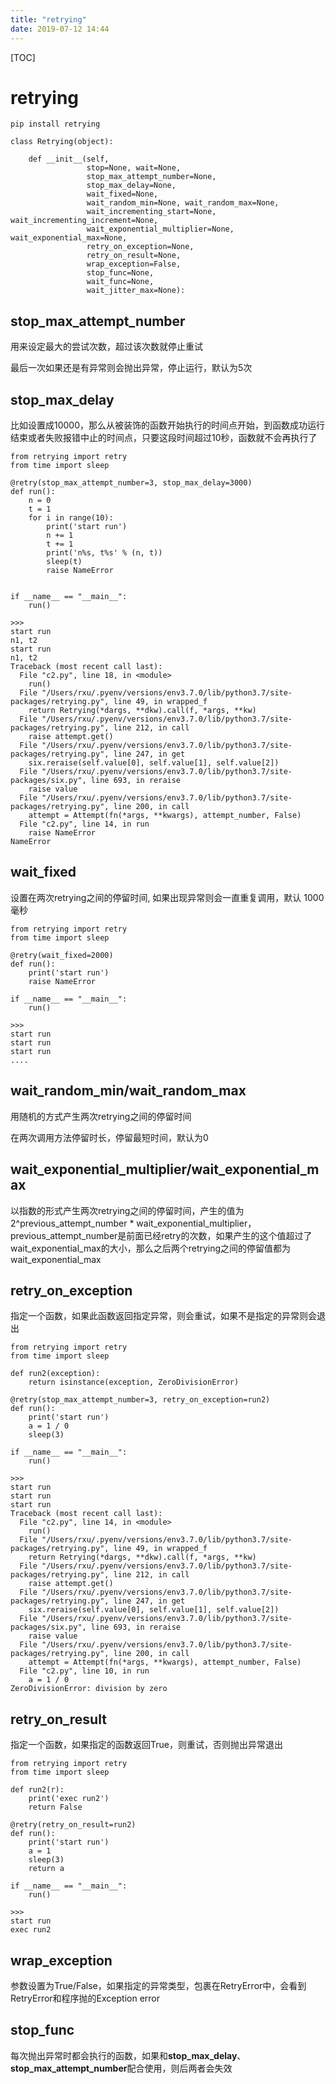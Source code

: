 ```yaml
---
title: "retrying"
date: 2019-07-12 14:44
---
```

[TOC]



# retrying



```
pip install retrying
```



```
class Retrying(object):

    def __init__(self,
                 stop=None, wait=None,
                 stop_max_attempt_number=None,
                 stop_max_delay=None,
                 wait_fixed=None,
                 wait_random_min=None, wait_random_max=None,
                 wait_incrementing_start=None, wait_incrementing_increment=None,
                 wait_exponential_multiplier=None, wait_exponential_max=None,
                 retry_on_exception=None,
                 retry_on_result=None,
                 wrap_exception=False,
                 stop_func=None,
                 wait_func=None,
                 wait_jitter_max=None):
```



## stop_max_attempt_number

用来设定最大的尝试次数，超过该次数就停止重试

最后一次如果还是有异常则会抛出异常，停止运行，默认为5次





## stop_max_delay

比如设置成10000，那么从被装饰的函数开始执行的时间点开始，到函数成功运行结束或者失败报错中止的时间点，只要这段时间超过10秒，函数就不会再执行了



```
from retrying import retry
from time import sleep

@retry(stop_max_attempt_number=3, stop_max_delay=3000)
def run():
    n = 0
    t = 1    
    for i in range(10):
        print('start run')
        n += 1
        t += 1
        print('n%s, t%s' % (n, t))
        sleep(t)
        raise NameError


if __name__ == "__main__":
    run()

>>>
start run
n1, t2
start run
n1, t2
Traceback (most recent call last):
  File "c2.py", line 18, in <module>
    run()
  File "/Users/rxu/.pyenv/versions/env3.7.0/lib/python3.7/site-packages/retrying.py", line 49, in wrapped_f
    return Retrying(*dargs, **dkw).call(f, *args, **kw)
  File "/Users/rxu/.pyenv/versions/env3.7.0/lib/python3.7/site-packages/retrying.py", line 212, in call
    raise attempt.get()
  File "/Users/rxu/.pyenv/versions/env3.7.0/lib/python3.7/site-packages/retrying.py", line 247, in get
    six.reraise(self.value[0], self.value[1], self.value[2])
  File "/Users/rxu/.pyenv/versions/env3.7.0/lib/python3.7/site-packages/six.py", line 693, in reraise
    raise value
  File "/Users/rxu/.pyenv/versions/env3.7.0/lib/python3.7/site-packages/retrying.py", line 200, in call
    attempt = Attempt(fn(*args, **kwargs), attempt_number, False)
  File "c2.py", line 14, in run
    raise NameError
NameError
```





## wait_fixed

设置在两次retrying之间的停留时间, 如果出现异常则会一直重复调用，默认 1000毫秒

```
from retrying import retry
from time import sleep

@retry(wait_fixed=2000)
def run():
    print('start run')
    raise NameError

if __name__ == "__main__":
    run()
    
>>>
start run
start run
start run
....
```







## wait_random_min/wait_random_max

用随机的方式产生两次retrying之间的停留时间

在两次调用方法停留时长，停留最短时间，默认为0





## wait_exponential_multiplier/wait_exponential_max

以指数的形式产生两次retrying之间的停留时间，产生的值为2^previous_attempt_number * wait_exponential_multiplier，previous_attempt_number是前面已经retry的次数，如果产生的这个值超过了wait_exponential_max的大小，那么之后两个retrying之间的停留值都为wait_exponential_max





## retry_on_exception

指定一个函数，如果此函数返回指定异常，则会重试，如果不是指定的异常则会退出

```
from retrying import retry
from time import sleep

def run2(exception):
	return isinstance(exception, ZeroDivisionError)

@retry(stop_max_attempt_number=3, retry_on_exception=run2)
def run():
	print('start run')
	a = 1 / 0
	sleep(3)

if __name__ == "__main__":
	run()

>>>
start run
start run
start run
Traceback (most recent call last):
  File "c2.py", line 14, in <module>
    run()
  File "/Users/rxu/.pyenv/versions/env3.7.0/lib/python3.7/site-packages/retrying.py", line 49, in wrapped_f
    return Retrying(*dargs, **dkw).call(f, *args, **kw)
  File "/Users/rxu/.pyenv/versions/env3.7.0/lib/python3.7/site-packages/retrying.py", line 212, in call
    raise attempt.get()
  File "/Users/rxu/.pyenv/versions/env3.7.0/lib/python3.7/site-packages/retrying.py", line 247, in get
    six.reraise(self.value[0], self.value[1], self.value[2])
  File "/Users/rxu/.pyenv/versions/env3.7.0/lib/python3.7/site-packages/six.py", line 693, in reraise
    raise value
  File "/Users/rxu/.pyenv/versions/env3.7.0/lib/python3.7/site-packages/retrying.py", line 200, in call
    attempt = Attempt(fn(*args, **kwargs), attempt_number, False)
  File "c2.py", line 10, in run
    a = 1 / 0
ZeroDivisionError: division by zero
```



## retry_on_result

指定一个函数，如果指定的函数返回True，则重试，否则抛出异常退出

```
from retrying import retry
from time import sleep

def run2(r):
	print('exec run2')
	return False

@retry(retry_on_result=run2)
def run():
	print('start run')
	a = 1 
	sleep(3)
	return a

if __name__ == "__main__":
	run()

>>>
start run
exec run2
```





## wrap_exception

参数设置为True/False，如果指定的异常类型，包裹在RetryError中，会看到RetryError和程序抛的Exception error



## stop_func

每次抛出异常时都会执行的函数，如果和**stop_max_delay**、**stop_max_attempt_number**配合使用，则后两者会失效






